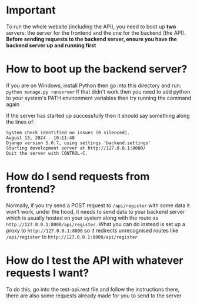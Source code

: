 # Important

To run the whole website (including the API), you need to boot up **two** servers: the server for the frontend and the one for the backend (the API).
**Before sending requests to the backend server, ensure you have the backend server up and running first**

# How to boot up the backend server?

If you are on Windows, install Python then go into this directory and run:
`python manage.py runserver`
If that didn't work then you need to add python to your system's PATH environment variables then try running the command again

If the server has started up successfully then it should say something along the lines of:
```console
System check identified no issues (0 silenced).
August 13, 2024 - 10:11:40
Django version 5.0.7, using settings 'backend.settings'
Starting development server at http://127.0.0.1:8000/
Quit the server with CONTROL-C.
```

# How do I send requests from frontend?

Normally, if you try send a POST request to `/api/register` with some data it won't work, under the hood, it needs to send data to your backend server which is usually hosted on your system along with the route as `http://127.0.0.1:8000/api/register`. What you can do instead is set up a proxy to `http://127.0.0.1:8000` so it redirects unrecognised routes like `/api/register` to `http://127.0.0.1:8000/api/register`

# How do I test the API with whatever requests I want?

To do this, go into the test-api.rest file and follow the instructions there, there are also some requests already made for you to send to the server
